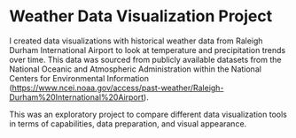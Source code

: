 # Weather Data Visualization Project

I created data visualizations with historical weather data from Raleigh Durham International Airport  to look at temperature and precipitation trends over time. This data was sourced from publicly available datasets from the National Oceanic and Atmospheric Administration within the National Centers for Environmental Information (https://www.ncei.noaa.gov/access/past-weather/Raleigh-Durham%20International%20Airport).

This was an exploratory project to compare different data visualization tools in terms of capabilities, data preparation, and visual appearance.
